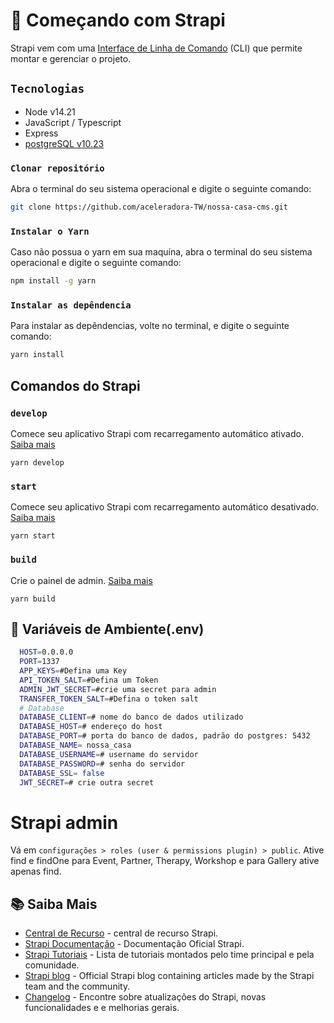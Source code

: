 # 🚀 Começando com Strapi

  Strapi vem com uma [Interface de Linha de Comando](https://docs.strapi.io/developer-docs/latest/developer-resources/cli/CLI.html) (CLI) que permite montar e gerenciar o projeto.

## `Tecnologias`

- Node v14.21
- JavaScript / Typescript
- Express
- [postgreSQL v10.23](https://www.postgresql.org/download/)

### `Clonar repositório`

  Abra o terminal do seu sistema operacional e digite o seguinte comando:

  ```bash
  git clone https://github.com/aceleradora-TW/nossa-casa-cms.git
  ```
  ### `Instalar o Yarn`

  Caso não possua o yarn em sua maquína, abra o terminal do seu sistema operacional e digite o seguinte comando:

  ```bash
  npm install -g yarn
  ```
  
 ### `Instalar as depêndencia`
 
 Para instalar as depêndencias, volte no terminal, e digite o seguinte comando:
 
  ```bash
  yarn install
  ```

##  Comandos do Strapi
### `develop`

Comece seu aplicativo Strapi com recarregamento automático ativado. [Saiba mais](https://docs.strapi.io/developer-docs/latest/developer-resources/cli/CLI.html#strapi-develop)

```
yarn develop
```

### `start`

Comece seu aplicativo Strapi com recarregamento automático desativado. [Saiba mais](https://docs.strapi.io/developer-docs/latest/developer-resources/cli/CLI.html#strapi-start)

```
yarn start
```

### `build`

Crie o painel de admin. [Saiba mais](https://docs.strapi.io/developer-docs/latest/developer-resources/cli/CLI.html#strapi-build)

```
yarn build
```

## 🔧 Variáveis de Ambiente(.env)
```bash
  HOST=0.0.0.0
  PORT=1337
  APP_KEYS=#Defina uma Key
  API_TOKEN_SALT=#Defina um Token
  ADMIN_JWT_SECRET=#crie uma secret para admin
  TRANSFER_TOKEN_SALT=#Defina o token salt
  # Database
  DATABASE_CLIENT=# nome do banco de dados utilizado
  DATABASE_HOST=# endereço do host
  DATABASE_PORT=# porta do banco de dados, padrão do postgres: 5432
  DATABASE_NAME= nossa_casa
  DATABASE_USERNAME=# username do servidor
  DATABASE_PASSWORD=# senha do servidor
  DATABASE_SSL= false
  JWT_SECRET=# crie outra secret

```

# Strapi admin
Vá em `configurações > roles (user & permissions plugin) > public`.
Ative find e findOne para Event, Partner, Therapy, Workshop e para Gallery ative apenas find.


## 📚 Saiba Mais

- [Central de Recurso](https://strapi.io/resource-center) - central de recurso Strapi.
- [Strapi Documentação](https://docs.strapi.io) - Documentação Oficial Strapi.
- [Strapi Tutoriais](https://strapi.io/tutorials) - Lista de tutoriais montados pelo time principal e pela comunidade.
- [Strapi blog](https://docs.strapi.io) - Official Strapi blog containing articles made by the Strapi team and the community.
- [Changelog](https://strapi.io/changelog) - Encontre sobre atualizações do Strapi, novas funcionalidades e e melhorias gerais.


